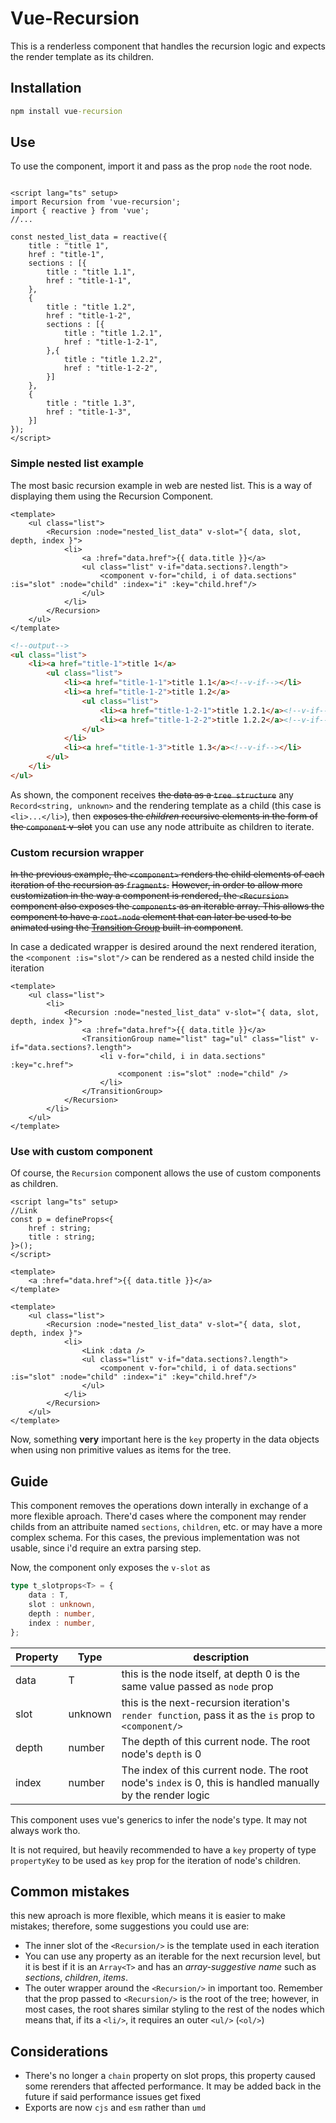 # Vue-Recursion

This is a renderless component that handles the recursion logic and expects the render template as its children.

## Installation

```cmd
npm install vue-recursion
```

## Use

To use the component, import it and pass as the prop `node` the root node.

```vue

<script lang="ts" setup>
import Recursion from 'vue-recursion';
import { reactive } from 'vue';
//...

const nested_list_data = reactive({
	title : "title 1",
	href : "title-1",
	sections : [{
		title : "title 1.1",
		href : "title-1-1",
	},
	{
		title : "title 1.2",
		href : "title-1-2",
		sections : [{
			title : "title 1.2.1",
			href : "title-1-2-1",
		},{
			title : "title 1.2.2",
			href : "title-1-2-2",
		}]
	},
	{
		title : "title 1.3",
		href : "title-1-3",
	}]
});
</script>

```	

### Simple nested list example

The most basic recursion example in web are nested list. This is a way of displaying them using the Recursion Component.

```vue
<template>
	<ul class="list">
		<Recursion :node="nested_list_data" v-slot="{ data, slot, depth, index }">
			<li>
				<a :href="data.href">{{ data.title }}</a>
				<ul class="list" v-if="data.sections?.length">
					<component v-for="child, i of data.sections" :is="slot" :node="child" :index="i" :key="child.href"/>
				</ul>
			</li>
		</Recursion>
	</ul>
</template>
```

```html
<!--output-->
<ul class="list">
	<li><a href="title-1">title 1</a>
		<ul class="list">
			<li><a href="title-1-1">title 1.1</a><!--v-if--></li>
			<li><a href="title-1-2">title 1.2</a>
				<ul class="list">
					<li><a href="title-1-2-1">title 1.2.1</a><!--v-if--></li>
					<li><a href="title-1-2-2">title 1.2.2</a><!--v-if--></li>
				</ul>
			</li>
			<li><a href="title-1-3">title 1.3</a><!--v-if--></li>
		</ul>
	</li>
</ul>
```

As shown, the component receives ~~the data as a `tree structure`~~ any `Record<string, unknown>` and the rendering template as a child (this case is `<li>...</li>`), then ~~exposes the *children* recursive elements in the form of the `component` v-slot~~ you can use any node attribuite as children to iterate.

### Custom recursion wrapper

~~In the previous example, the `<component>` renders the child elements of each iteration of the recursion as `fragments`.~~
~~However, in order to allow more customization in the way a component is rendered, the `<Recursion>` component also exposes the `components` as an iterable array. This allows the component to have a `root-node` element that can later be used to be animated using the [Transition Group](https://vuejs.org/guide/built-ins/transition-group.html) built-in component~~.

In case a dedicated wrapper is desired around the next rendered iteration, the `<component :is="slot"/>` can be rendered as a nested child inside the iteration


```vue
<template>
	<ul class="list">
		<li>
			<Recursion :node="nested_list_data" v-slot="{ data, slot, depth, index }">
				<a :href="data.href">{{ data.title }}</a>
				<TransitionGroup name="list" tag="ul" class="list" v-if="data.sections?.length">
					<li v-for="child, i in data.sections" :key="c.href"> 
						<component :is="slot" :node="child" />
					</li>
				</TransitionGroup>
			</Recursion>
		</li>
	</ul>
</template>
```

### Use with custom component

Of course, the `Recursion` component allows the use of custom components as children.

```vue
<script lang="ts" setup>
//Link
const p = defineProps<{
	href : string;
	title : string;
}>();  
</script>

<template>
	<a :href="data.href">{{ data.title }}</a>
</template>
```

```vue
<template>
	<ul class="list">
		<Recursion :node="nested_list_data" v-slot="{ data, slot, depth, index }">
			<li>
				<Link :data />
				<ul class="list" v-if="data.sections?.length">
					<component v-for="child, i of data.sections" :is="slot" :node="child" :index="i" :key="child.href"/>
				</ul>
			</li>
		</Recursion>
	</ul>
</template>
```

Now, something **very** important here is the `key` property in the data objects when using non primitive values as items for the tree.

## Guide

This component removes the operations down interally in exchange of a more flexible aproach. There'd cases where the component may render childs from an attribuite named `sections`, `children`, etc. or may have a more complex schema. For this cases, the previous implementation was not usable, since i'd require an extra parsing step.

Now, the component only exposes the `v-slot` as
```ts
type t_slotprops<T> = {
	data : T,
	slot : unknown,
	depth : number,
	index : number,
};
```

| Property | Type | description |
|---|---|---|
| data | T | this is the node itself, at depth 0 is the same value passed as `node` prop |
| slot | unknown | this is the next-recursion iteration's `render function`, pass it as the `is` prop to `<component/>` |
| depth | number | The depth of this current node. The root node's `depth` is 0 |
| index | number | The index of this current node. The root node's `index` is 0, this is handled manually by the render logic |

This component uses vue's generics to infer the node's type. It may not always work tho.

It is not required, but heavily recommended to have a `key` property of type `propertyKey` to be used as `key` prop for the iteration of node's children.

## Common mistakes

this new aproach is more flexible, which means it is easier to make mistakes; therefore, some suggestions you could use are:

- The inner slot of the `<Recursion/>` is the template used in each iteration
- You can use any property as an iterable for the next recursion level, but it is best if it is an `Array<T>` and has an _array-suggestive name_ such as _sections_, _children_, _items_.
- The outer wrapper around the `<Recursion/>` in important too. Remember that the prop passed to `<Recursion/>` is the root of the tree; however, in most cases, the root shares similar styling to the rest of the nodes which means that, if its a `<li/>`, it requires an outer `<ul/>` (`<ol/>`)

## Considerations

- There's no longer a `chain` property on slot props, this property caused some rerenders that affected performance. It may be added back in the future if said performance issues get fixed
- Exports are now `cjs` and `esm` rather than `umd`